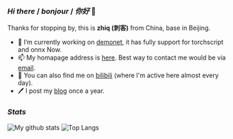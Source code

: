 ### *Hi there* / *bonjour* / *你好* 👋

Thanks for stopping by, this is **zhiq (刺客)** from China, base in Beijing.

- 🤗 I’m currently working on [demonet](https://github.com/zhiqwang/demonet), it has fully support for torchscript and onnx Now.
- 📫 My homapage address is [here](https://zhiqwang.com). Best way to contact me would be via [email](mailto:me@zhiqwang.com).
- 🥳 You can also find me on [bilibili](https://space.bilibili.com/168869832) (where I'm active here almost every day).
- 🖊️ I post my [blog](https://zhiqwang.com/post) once a year.

### *Stats*

![My github stats](https://github-readme-stats.vercel.app/api?username=zhiqwang&count_private=true&show_icons=true&hide=contribs,issues) ![Top Langs](https://github-readme-stats.anuraghazra1.vercel.app/api/top-langs/?username=zhiqwang&layout=compact&hide=html,css,jupyter%20notebook)
